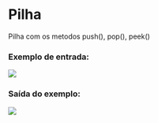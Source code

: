 # Pilha
Pilha com os metodos push(), pop(), peek()

<h3>Exemplo de entrada:</h3>
<img src = "https://user-images.githubusercontent.com/61990018/150682930-7d7c7270-0c9b-4900-afd3-7cc67a888e25.png">
<h3>Saída do exemplo:</h3>
<img src = "https://user-images.githubusercontent.com/61990018/150682931-579f05a0-e5ae-408e-bf5f-daeb875b67a1.png">
